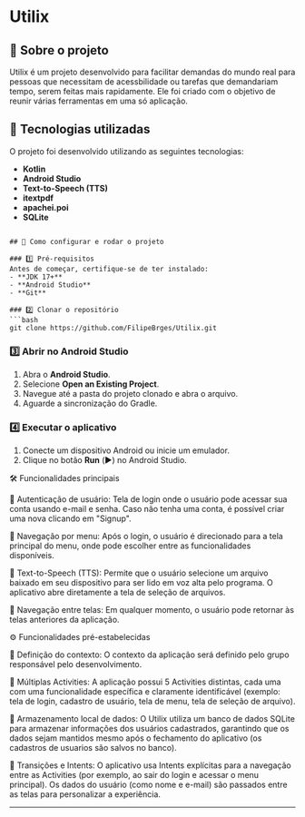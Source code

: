 # Utilix

## 📌 Sobre o projeto
Utilix é um projeto desenvolvido para facilitar demandas do mundo real para pessoas que necessitam de acessbilidade ou tarefas que demandariam tempo, serem feitas mais rapidamente. Ele foi criado com o objetivo de reunir várias ferramentas em uma só aplicação.

## 🚀 Tecnologias utilizadas
O projeto foi desenvolvido utilizando as seguintes tecnologias:

- **Kotlin**
- **Android Studio**
- **Text-to-Speech (TTS)**
- **itextpdf**
- **apachei.poi**
- **SQLite**

```

## 🔧 Como configurar e rodar o projeto

### 1️⃣ Pré-requisitos
Antes de começar, certifique-se de ter instalado:
- **JDK 17+**
- **Android Studio**
- **Git**

### 2️⃣ Clonar o repositório
```bash
git clone https://github.com/FilipeBrges/Utilix.git
```

### 3️⃣ Abrir no Android Studio
1. Abra o **Android Studio**.
2. Selecione **Open an Existing Project**.
3. Navegue até a pasta do projeto clonado e abra o arquivo.
4. Aguarde a sincronização do Gradle.

### 4️⃣ Executar o aplicativo
1. Conecte um dispositivo Android ou inicie um emulador.
2. Clique no botão **Run** (▶️) no Android Studio.

🛠 Funcionalidades principais

📌 Autenticação de usuário: Tela de login onde o usuário pode acessar sua conta usando e-mail e senha. Caso não tenha uma conta, é possível criar uma nova clicando em "Signup".

📌 Navegação por menu: Após o login, o usuário é direcionado para a tela principal do menu, onde pode escolher entre as funcionalidades disponíveis.

📌 Text-to-Speech (TTS): Permite que o usuário selecione um arquivo baixado em seu dispositivo para ser lido em voz alta pelo programa. O aplicativo abre diretamente a tela de seleção de arquivos.

📌 Navegação entre telas: Em qualquer momento, o usuário pode retornar às telas anteriores da aplicação.


⚙️ Funcionalidades pré-estabelecidas

📌 Definição do contexto: O contexto da aplicação será definido pelo grupo responsável pelo desenvolvimento.

📌 Múltiplas Activities: A aplicação possui 5 Activities distintas, cada uma com uma funcionalidade específica e claramente identificável (exemplo: tela de login, cadastro de usuário, tela de menu, tela de seleção de arquivo).

📌 Armazenamento local de dados: O Utilix utiliza um banco de dados SQLite para armazenar informações dos usuários cadastrados, garantindo que os dados sejam mantidos mesmo após o fechamento do aplicativo (os cadastros de usuarios são salvos no banco).

📌 Transições e Intents: O aplicativo usa Intents explícitas para a navegação entre as Activities (por exemplo, ao sair do login e acessar o menu principal). Os dados do usuário (como nome e e-mail) são passados entre as telas para personalizar a experiência.

---
